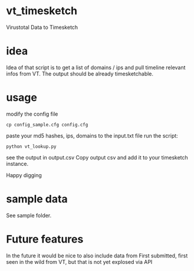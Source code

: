 # vt_timesketch
Virustotal Data to Timesketch

# idea

Idea of that script is to get a list of domains / ips and pull timeline relevant infos from VT.
The output should be already timesketchable.

# usage



  
   modify the config file
```
cp config_sample.cfg config.cfg
```

   paste your md5 hashes, ips, domains to the input.txt file
   run the script:
  ```
  python vt_lookup.py
   ```
   
   see the output in output.csv
   Copy output csv and add it to your timesketch instance.
   
   Happy digging
   
# sample data

See sample folder.

# Future features

In the future it would be nice to also include data from First submitted, first seen in the wild from VT, but that is not yet explosed via API

